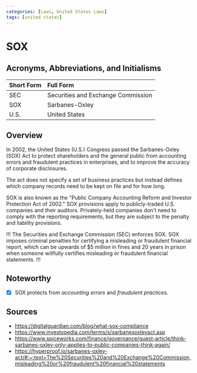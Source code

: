 ```yaml
---
categories: [Laws, United States Laws]
tags: [united states]
---
```


# SOX

## Acronyms, Abbreviations, and Initialisms

Short Form | Full Form
:--- | :---
SEC | Securities and Exchange Commission
SOX | Sarbanes-Oxley
U.S. | United States

## Overview

In 2002, the United States (U.S.) Congress passed the Sarbanes-Oxley (SOX) Act to protect shareholders and the general public from accounting errors and fraudulent practices in enterprises, and to improve the accuracy of corporate disclosures.

The act does not specify a set of business practices but instead defines which company records need to be kept on file and for how long.

SOX is also known as the "Public Company Accounting Reform and Investor Protection Act of 2002." SOX provisions apply to publicly-traded U.S. companies and their auditors. Privately-held companies don't need to comply with the reporting requirements, but they are subject to the penalty and liability provisions.

!!!
The Securities and Exchange Commission (SEC) enforces SOX. SOX imposes criminal penalties for certifying a misleading or fraudulent financial report, which can be upwards of $5 million in fines and 20 years in prison when someone willfully certifies misleading or fraudulent financial statements.
!!!

## Noteworthy

- [X] SOX protects from *accounting errors* and *fraudulent practices*.

## Sources

- https://digitalguardian.com/blog/what-sox-compliance
- https://www.investopedia.com/terms/s/sarbanesoxleyact.asp
- https://www.spiceworks.com/finance/governance/guest-article/think-sarbanes-oxley-only-applies-to-public-companies-think-again/
- https://hyperproof.io/sarbanes-oxley-act/#:~:text=The%20Securities%20and%20Exchange%20Commission,misleading%20or%20fraudulent%20financial%20statements